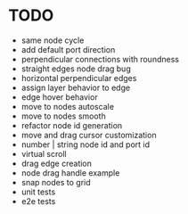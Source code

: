 # TODO

- same node cycle
- add default port direction
- perpendicular connections with roundness
- straight edges node drag bug
- horizontal perpendicular edges
- assign layer behavior to edge
- edge hover behavior
- move to nodes autoscale
- move to nodes smooth
- refactor node id generation
- move and drag cursor customization
- number | string node id and port id
- virtual scroll
- drag edge creation
- node drag handle example
- snap nodes to grid
- unit tests
- e2e tests
